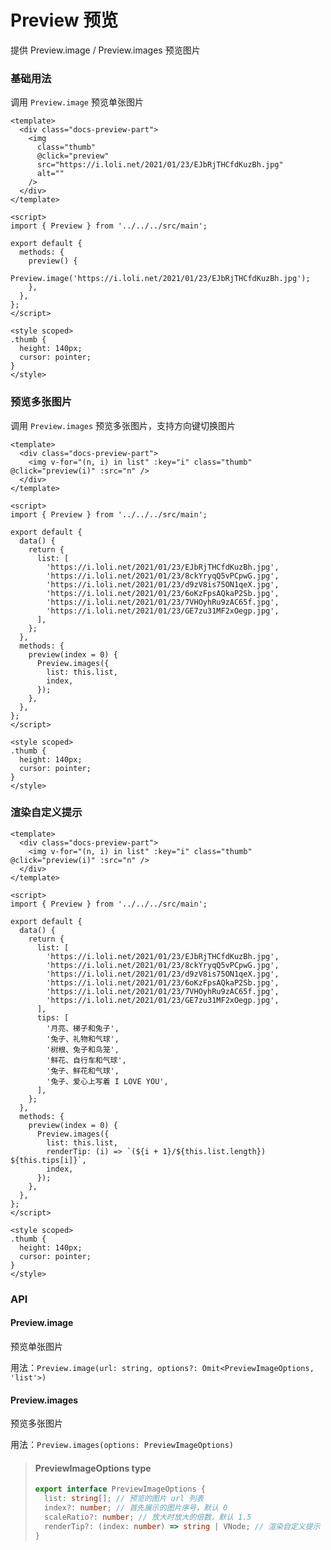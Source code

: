 # Preview 预览

提供 Preview.image / Preview.images 预览图片

### 基础用法

调用 `Preview.image` 预览单张图片

<PreviewBasic />

```vue
<template>
  <div class="docs-preview-part">
    <img
      class="thumb"
      @click="preview"
      src="https://i.loli.net/2021/01/23/EJbRjTHCfdKuzBh.jpg"
      alt=""
    />
  </div>
</template>

<script>
import { Preview } from '../../../src/main';

export default {
  methods: {
    preview() {
      Preview.image('https://i.loli.net/2021/01/23/EJbRjTHCfdKuzBh.jpg');
    },
  },
};
</script>

<style scoped>
.thumb {
  height: 140px;
  cursor: pointer;
}
</style>
```

### 预览多张图片

调用 `Preview.images` 预览多张图片，支持方向键切换图片

<PreviewMultiple />

```vue
<template>
  <div class="docs-preview-part">
    <img v-for="(n, i) in list" :key="i" class="thumb" @click="preview(i)" :src="n" />
  </div>
</template>

<script>
import { Preview } from '../../../src/main';

export default {
  data() {
    return {
      list: [
        'https://i.loli.net/2021/01/23/EJbRjTHCfdKuzBh.jpg',
        'https://i.loli.net/2021/01/23/8ckYryqQ5vPCpwG.jpg',
        'https://i.loli.net/2021/01/23/d9zV8is75ON1qeX.jpg',
        'https://i.loli.net/2021/01/23/6oKzFpsAQkaP2Sb.jpg',
        'https://i.loli.net/2021/01/23/7VHOyhRu9zAC65f.jpg',
        'https://i.loli.net/2021/01/23/GE7zu31MF2xOegp.jpg',
      ],
    };
  },
  methods: {
    preview(index = 0) {
      Preview.images({
        list: this.list,
        index,
      });
    },
  },
};
</script>

<style scoped>
.thumb {
  height: 140px;
  cursor: pointer;
}
</style>
```

### 渲染自定义提示

<PreviewTip />

```vue
<template>
  <div class="docs-preview-part">
    <img v-for="(n, i) in list" :key="i" class="thumb" @click="preview(i)" :src="n" />
  </div>
</template>

<script>
import { Preview } from '../../../src/main';

export default {
  data() {
    return {
      list: [
        'https://i.loli.net/2021/01/23/EJbRjTHCfdKuzBh.jpg',
        'https://i.loli.net/2021/01/23/8ckYryqQ5vPCpwG.jpg',
        'https://i.loli.net/2021/01/23/d9zV8is75ON1qeX.jpg',
        'https://i.loli.net/2021/01/23/6oKzFpsAQkaP2Sb.jpg',
        'https://i.loli.net/2021/01/23/7VHOyhRu9zAC65f.jpg',
        'https://i.loli.net/2021/01/23/GE7zu31MF2xOegp.jpg',
      ],
      tips: [
        '月亮、梯子和兔子',
        '兔子、礼物和气球',
        '树根、兔子和鸟笼',
        '鲜花、自行车和气球',
        '兔子、鲜花和气球',
        '兔子、爱心上写着 I LOVE YOU',
      ],
    };
  },
  methods: {
    preview(index = 0) {
      Preview.images({
        list: this.list,
        renderTip: (i) => `(${i + 1}/${this.list.length}) ${this.tips[i]}`,
        index,
      });
    },
  },
};
</script>

<style scoped>
.thumb {
  height: 140px;
  cursor: pointer;
}
</style>
```

### API

#### Preview.image

预览单张图片

用法：`Preview.image(url: string, options?: Omit<PreviewImageOptions, 'list'>)`

#### Preview.images

预览多张图片

用法：`Preview.images(options: PreviewImageOptions)`

> #### PreviewImageOptions <sk-tag ghost>type</sk-tag>
>
> ```ts
> export interface PreviewImageOptions {
>   list: string[]; // 预览的图片 url 列表
>   index?: number; // 首先展示的图片序号，默认 0
>   scaleRatio?: number; // 放大时放大的倍数，默认 1.5
>   renderTip?: (index: number) => string | VNode; // 渲染自定义提示
> }
> ```
